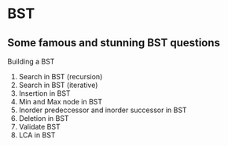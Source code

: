 # BST
## Some famous and stunning BST  questions
Building a BST
1) Search in BST (recursion)
2) Search in BST (iterative)
3) Insertion in BST
4) Min and Max node in BST
5) Inorder predeccessor and inorder successor in BST
6) Deletion in BST
7) Validate BST
8) LCA in BST
